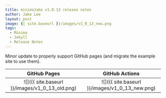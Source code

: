 ```yaml
---
title: minimaJake v1.0.13 release notes
author: Jake Lee
layout: post
image: {{ site.baseurl }}/images/v1_0_13_new.png
tags:
  - Minima
  - Jekyll
  - Release Notes
---
```


Minor update to properly support GitHub pages (and migrate the example site to use them).

|         GitHub Pages         |        GitHub Actions        |
| :--------------------------: | :--------------------------: |
| ![]({{ site.baseurl }}/images/v1_0_13_old.png) | ![]({{ site.baseurl }}/images/v1_0_13_new.png) |

